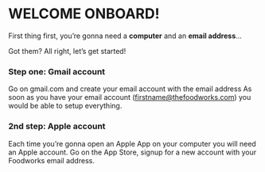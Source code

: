 # WELCOME ONBOARD!

First thing first, you’re gonna need a **computer** and an **email address**…

Got them? All right, let’s get started!


### Step one: Gmail account

Go on gmail.com and create your email account with the email address As soon as you have your email account (firstname@thefoodworks.com) you would be able to setup everything.

### 2nd step: Apple account

Each time you’re gonna open an Apple App on your computer you will need an Apple account.
Go on the App Store, signup for a new account with your Foodworks email address.
